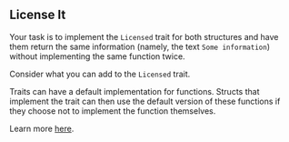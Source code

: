 ## License It

Your task is to implement the `Licensed` trait for
both structures and have them return the same
information (namely, the text `Some information`) without implementing the same function twice.

Consider what you can add to the `Licensed` trait.


<div class="hint">
Traits can have a default implementation for functions. Structs that implement
the trait can then use the default version of these functions if they choose not
to implement the function themselves.

Learn more [here](course://Generic+Types,+Traits,+and+Lifetime/Traits/Default+Implementations).
</div>

